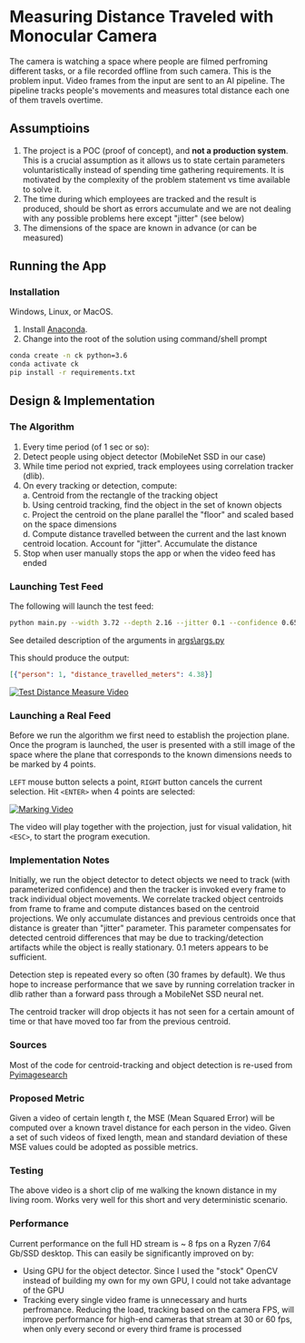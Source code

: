 # Measuring Distance Traveled with Monocular Camera

The camera is watching a space where people are filmed perfroming different tasks, or a file recorded offline from such camera. This is the problem input. Video frames from the input are sent to an AI pipeline. The pipeline tracks people's movements and measures total distance each one of them travels overtime.

## Assumptioins

1. The project is a POC (proof of concept), and **not a production system**. This is a crucial assumption as it allows us to state certain parameters voluntaristically instead of spending time gathering requirements. It is motivated by the complexity of the problem statement vs time available to solve it.
1. The time during which employees are tracked and the result is produced, should be short as errors accumulate and we are not dealing with any possible problems here except "jitter" (see below)
1. The dimensions of the space are known in advance (or can be measured)

## Running the App

### Installation

Windows, Linux, or MacOS.

1. Install [Anaconda](https://www.anaconda.com/products/individual).
1. Change into the root of the solution using command/shell prompt

```sh
conda create -n ck python=3.6
conda activate ck
pip install -r requirements.txt
```
## Design & Implementation

### The Algorithm

1. Every time period (of 1 sec or so):
1. Detect people using object detector (MobileNet SSD in our case)
1. While time period not expried, track employees using correlation tracker (dlib).
1. On every tracking or detection, compute:  
  a. Centroid from the rectangle of the tracking object  
  b. Using centroid tracking, find the object in the set of known objects  
  c. Project the centroid on the plane parallel the "floor" and scaled based on the space dimensions  
  d. Compute distance travelled between the current and the last known centroid location. Account for "jitter". Accumulate the distance
1. Stop when user manually stops the app or when the video feed has ended

### Launching Test Feed

The following will launch the test feed:

```sh
python main.py --width 3.72 --depth 2.16 --jitter 0.1 --confidence 0.65 --input "videos/den3.mp4" --test
```

See detailed description of the arguments in [args\args.py](args/args.py)

This should produce the output:

```json
[{"person": 1, "distance_travelled_meters": 4.38}]
```
[![Test Distance Measure Video](https://img.youtube.com/vi/6fRGGj58IQo/0.jpg)](https://www.youtube.com/watch?v=6fRGGj58IQo)

### Launching a Real Feed

Before we run the algorithm we first need to establish the projection plane. Once the program is launched, the user is presented with a still image of the space where the plane that corresponds to the known dimensions needs to be marked by 4 points.

`LEFT` mouse button selects a point, `RIGHT` button cancels the current selection. Hit `<ENTER>` when 4 points are selected:

[![Marking Video](https://img.youtube.com/vi/PjEdOssGne4/0.jpg)](https://www.youtube.com/watch?v=PjEdOssGne4)

The video will play together with the projection, just for visual validation, hit `<ESC>`, to start the program execution.

### Implementation Notes

Initially, we run the object detector to detect objects we need to track (with parameterized confidence) and then the tracker is invoked every frame to track individual object movements. We correlate tracked object centroids from frame to frame and compute distances based on the centroid projections. We only accumulate distances and previous centroids once that distance is greater than "jitter" parameter. This parameter compensates for detected centroid differences that may be due to tracking/detection artifacts while the object is really stationary. 0.1 meters appears to be sufficient. 

Detection step is repeated every so often (30 frames by default). We thus hope to increase performance that we save by running correlation tracker in dlib rather than a forward pass through a MobileNet SSD neural net.

The centroid tracker will drop objects it has not seen for a certain amount of time or that have moved too far from the previous centroid.

### Sources

Most of the code for centroid-tracking and object detection is re-used from [Pyimagesearch](https://www.pyimagesearch.com/2018/08/13/opencv-people-counter/)

### Proposed Metric

Given a video of certain length _t_, the MSE (Mean Squared Error) will be computed over a known travel distance for each person in the video. Given a set of such videos of fixed length, mean and standard deviation of these MSE values could be adopted as possible metrics.

### Testing

The above video is a short clip of me walking the known distance in my living room. Works very well for this short and very deterministic scenario.

### Performance

Current performance on the full HD stream is ~ 8 fps on a Ryzen 7/64 Gb/SSD desktop. This can easily be significantly improved on by:

- Using GPU for the object detector. Since I used the "stock" OpenCV instead of building my own for my own GPU, I could not take advantage of the GPU
- Tracking every single video frame is unnecessary and hurts perfromance. Reducing the load, tracking based on the camera FPS, will improve performance for high-end cameras that stream at 30 or 60 fps, when only every second or every third frame is processed